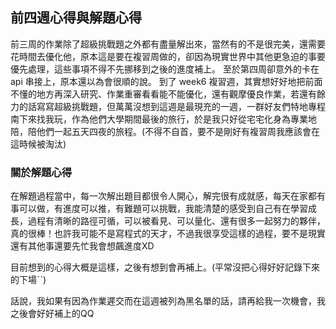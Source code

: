 ## 前四週心得與解題心得

前三周的作業除了超級挑戰題之外都有盡量解出來，當然有的不是很完美，還需要花時間去優化他，原本這是要在複習周做的，卻因為現實世界中其他更急迫的事要優先處理，這些事項不得不先挪移到之後的進度補上。
至於第四周卻意外的卡在 api 串接上，原本還以為會很順的說。
到了 week6 複習週，其實想好好地把前面不懂的地方再深入研究、作業重審看看能不能優化，還有觀摩優良作業，若還有餘力的話寫寫超級挑戰題，但萬萬沒想到這週是最現充的一週，一群好友們特地專程南下來找我玩，作為他們大學期間最後的旅行，於是我只好從宅宅化身為專業地陪，陪他們一起五天四夜的旅程。(不得不自首，要不是剛好有複習周我應該會在這時候被淘汰)


### 關於解題心得

在解題過程當中，每一次解出題目都很令人開心，解完很有成就感，每天在家都有事可以做，有進度可以推，有難題可以挑戰，我能清楚的感受到自己有在學習成長，過程有清晰的路徑可循，可以被看見、可以量化、還有很多一起努力的夥伴，真的很棒！也許我可能不是寫程式的天才，不過我很享受這樣的過程，要不是現實還有其他事還要先忙我會想飆進度XD

目前想到的心得大概是這樣，之後有想到會再補上。(平常沒把心得好好記錄下來的下場ˊˋ)

話說，我如果有因為作業遲交而在這週被列為黑名單的話，請再給我一次機會，我之後會好好補上的QQ

